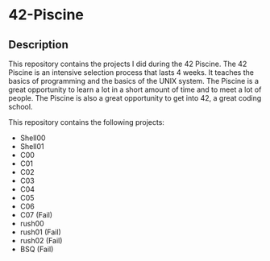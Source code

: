 # 42-Piscine

## Description

This repository contains the projects I did during the 42 Piscine. The 42 Piscine is an intensive selection process that lasts 4 weeks. It teaches the basics of programming and the basics of the UNIX system. The Piscine is a great opportunity to learn a lot in a short amount of time and to meet a lot of people. The Piscine is also a great opportunity to get into 42, a great coding school.

This repository contains the following projects:

- Shell00
- Shell01
- C00
- C01
- C02
- C03
- C04
- C05
- C06
- C07 (Fail)
- rush00
- rush01 (Fail)
- rush02 (Fail)
- BSQ (Fail)
